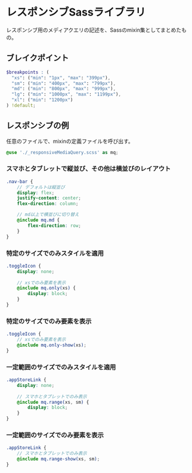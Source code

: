 # レスポンシブSassライブラリ

レスポンシブ用のメディアクエリの記述を、Sassのmixin集としてまとめたもの。  

## ブレイクポイント

```scss
$breakpoints : (
  "xs": ("min": "1px", "max": "399px"),
  "sm": ("min": "400px", "max": "799px"),
  "md": ("min": "800px", "max": "999px"),
  "lg": ("min": "1000px", "max": "1199px"),
  "xl": ("min": "1200px")
) !default;
```

## レスポンシブの例

任意のファイルで、mixinの定義ファイルを呼び出す。

```scss
@use './_responsiveMediaQuery.scss' as mq;
```

### スマホとタブレットで縦並び、その他は横並びのレイアウト

```scss
.nav-bar {
    // デフォルトは縦並び
    display: flex;
    justify-content: center;
    flex-direction: column;

    // md以上で横並びに切り替え
    @include mq.md {
        flex-direction: row;
    }
}
```

### 特定のサイズでのみスタイルを適用

```scss
.toggleIcon {
    display: none;
    
    // xsでのみ要素を表示
    @include mq.only(xs) {
        display: block;
    }
}
```

### 特定のサイズでのみ要素を表示

```scss
.toggleIcon {
    // xsでのみ要素を表示
    @include mq.only-show(xs);
}
```

### 一定範囲のサイズでのみスタイルを適用

```scss
.appStoreLink {
    display: none;
    
    // スマホとタブレットでのみ表示
    @include mq.range(xs, sm) {
        display: block;
    }
}
```

### 一定範囲のサイズでのみ要素を表示

```scss
.appStoreLink {
    // スマホとタブレットでのみ表示
    @include mq.range-show(xs, sm);
}
```
